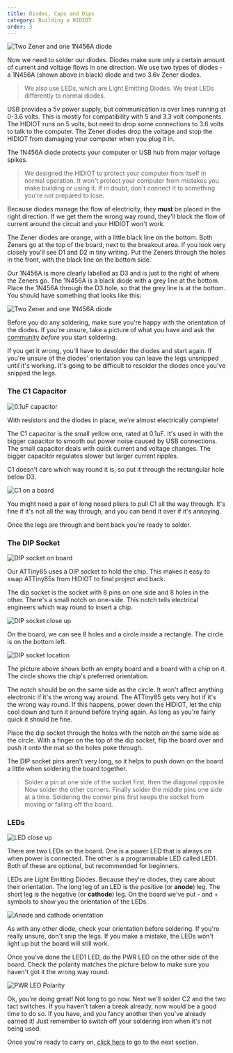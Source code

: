 ```yaml
---
title: Diodes, Caps and Dips
category: Building a HIDIOT
order: 3
---
```


![Two Zener and one 1N456A diode](/images/diodes.jpg)

Now we need to solder our diodes. Diodes make sure only a certain amount of current and voltage flows in one direction. We use two types of diodes - a 1N456A (shown above in black) diode and two 3.6v Zener diodes.

> We also use LEDs, which are Light Emitting Diodes. We treat LEDs differently to normal diodes.

USB provides a 5v power supply, but communication is over lines running at 0-3.6 volts. This is mostly for compatibility with 5 and 3.3 volt components. The HIDIOT runs on 5 volts, but need to drop some connections to 3.6 volts to talk to the computer. The Zener diodes drop the voltage and stop the HIDIOT from damaging your computer when you plug it in.

The 1N456A diode protects your computer or USB hub from major voltage spikes.

> We designed the HIDIOT to protect your computer from itself in normal operation. It won't protect your computer from mistakes you make building or using it. If in doubt, don't connect it to something you're not prepared to lose.

Because diodes manage the flow of electricity, they **must** be placed in the right direction. If we get them the wrong way round, they'll block the flow of current around the circuit and your HIDIOT won't work.

The Zener diodes are orange, with a little black line on the bottom. Both Zeners go at the top of the board, next to the breakout area. If you look very closely you'll see D1 and D2 in tiny writing. Put the Zeners through the holes in the front, with the black line on the bottom side.

Our 1N456A is more clearly labelled as D3 and is just to the right of where the Zeners go. The 1N456A is a black diode with a grey line at the bottom. Place the 1N456A through the D3 hole, so that the grey line is at the bottom. You should have something that looks like this:

![Two Zener and one 1N456A diode](/images/diodes_on_board.jpg)

Before you do any soldering, make sure you're happy with the orientation of the diodes. If you're unsure, take a picture of what you have and ask the [community](https://www.reddit.com/r/hidiot/) *before* you start soldering.

If you get it wrong, you'll have to desolder the diodes and start again. If you're unsure of the diodes' orientation you can leave the legs unsnipped until it's working. It's going to be difficult to resolder the diodes once you've snipped the legs.

### The C1 Capacitor

![0.1uF capacitor](/images/c1.jpg)

With resistors and the diodes in place, we're almost electrically complete!

The C1 capacitor is the small yellow one, rated at 0.1uF. It's used in with the bigger capacitor to smooth out power noise caused by USB connections. The small capacitor deals with quick current and voltage changes. The bigger capacitor regulates slower but larger current ripples.

C1 doesn't care which way round it is, so put it through the rectangular hole below D3.

![C1 on a board](/images/c1_on_board.jpg)

You might need a pair of long nosed pliers to pull C1 all the way through. It's fine if it's not all the way through, and you can bend it over if it's annoying.

Once the legs are through and bent back you're ready to solder.

### The DIP Socket

![DIP socket on board](/images/dip_on_board.jpg)

Our ATTiny85 uses a DIP socket to hold the chip. This makes it easy to swap ATTiny85s from HIDIOT to final project and back.

The dip socket is the socket with 8 pins on one side and 8 holes in the other. There's a small notch on one-side. This notch tells electrical engineers which way round to insert a chip.

![DIP socket close up](/images/dip_socket.png)

On the board, we can see 8 holes and a circle inside a rectangle. The circle is on the bottom left.

![DIP socket location](/images/circle_on_dip.jpg)

The picture above shows both an empty board and a board with a chip on it. The circle shows the chip's preferred orientation.

The notch should be on the same side as the circle. It won't affect anything electronic if it's the wrong way around. The ATTiny85 gets very hot if it's the wrong way round. If this happens, power down the HIDIOT, let the chip cool down and turn it around before trying again. As long as you're fairly quick it should be fine.

Place the dip socket through the holes with the notch on the same side as the circle. With a finger on the top of the dip socket, flip the board over and push it onto the mat so the holes poke through.

The DIP socket pins aren't very long, so it helps to push down on the board a little when soldering the board together.

> Solder a pin at one side of the socket first, then the diagonal opposite. Now solder the other corners. Finally solder the middle pins one side at a time. Soldering the corner pins first keeps the socket from moving or falling off the board.

### LEDs

![LED close up](/images/led.png)

There are two LEDs on the board. One is a power LED that is always on when power is connected. The other is a programmable LED called LED1. Both of these are optional, but recommended for beginners.

LEDs are Light Emitting Diodes. Because they're diodes, they care about their orientation. The long leg of an LED is the positive (or **anode**) leg. The short leg is the negative (or **cathode**) leg. On the board we've put - and + symbols to show you the orientation of the LEDs.

![Anode and cathode orientation](/images/led_orientation.jpg)

As with any other diode, check your orientation before soldering. If you're really unsure, don't snip the legs. If you make a mistake, the LEDs won't light up but the board will still work.

Once you've done the LED1 LED, do the PWR LED on the other side of the board. Check the polarity matches the picture below to make sure you haven't got it the wrong way round.

![PWR LED Polarity](/images/led_pwr_orientation.jpg)

Ok, you're doing great! Not long to go now. Next we'll solder C2 and the two tact switches. If you haven't taken a break already, now would be a good time to do so. If you have, and you fancy another then you've already earned it! Just remember to switch off your soldering iron when it's not being used.

Once you're ready to carry on, [click here](/building_a_hidiot/finishing_up/) to go to the next section.
